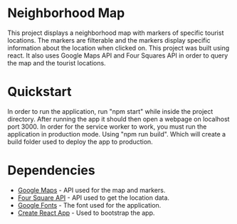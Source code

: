 # Neighborhood Map

This project displays a neighborhood map with markers of specific tourist locations.
The markers are filterable and the markers display specific information about the location when clicked on.
This project was built using react. It also uses Google Maps API and Four Squares API in order to query the map and the tourist locations.


# Quickstart

In order to run the application, run "npm start" while inside the project directory. After running the app it should then open a webpage on localhost port 3000.
In order for the service worker to work, you must run the application in production mode. Using "npm run build". Which will create a build folder used to deploy the app to production.

# Dependencies

* [Google Maps](https://developers.google.com/maps/documentation/javascript/tutorial) - API used for the map and markers.
* [Four Square API](https://developer.foursquare.com/) - API used to get the location data.
* [Google Fonts](https://fonts.google.com/) - The font used for the application.
* [Create React App](https://github.com/facebook/create-react-app) - Used to bootstrap the app.
